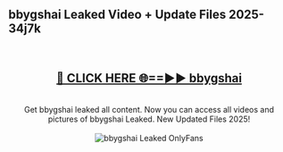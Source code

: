 <h2>bbygshai Leaked Video + Update Files 2025- 34j7k</h2>
<br>
<div align="center">
<h2><a href="https://libra.edu.pl?bbygshai" rel="nofollow">🔴 CLICK HERE 🌐==►► bbygshai</a></h2>
<br>
Get bbygshai leaked all content. Now you can access all videos and pictures of bbygshai Leaked. New Updated Files 2025!
<br>
<br>
<a href="https://libra.edu.pl?bbygshai" rel="nofollow" data-target="animated-image.originalLink"><img src="https://i.ibb.co.com/WyWwxjT/player-gif2.gif" alt="bbygshai Leaked OnlyFans" style="max-width: 100%; display: inline-block;" data-target="animated-image.originalImage"></a>
</div>
<br>